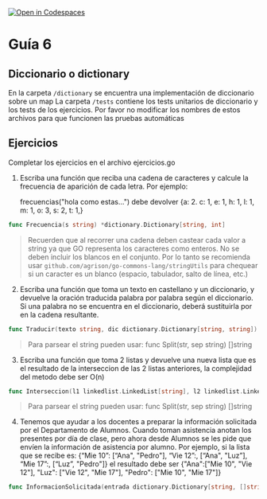 [![Open in Codespaces](https://classroom.github.com/assets/launch-codespace-7f7980b617ed060a017424585567c406b6ee15c891e84e1186181d67ecf80aa0.svg)](https://classroom.github.com/open-in-codespaces?assignment_repo_id=10825389)
# Guía 6
## Diccionario o dictionary

En la carpeta `/dictionary` se encuentra una implementación de diccionario sobre un map
La carpeta `/tests` contiene los tests unitarios de diccionario y los tests de los ejercicios. Por favor no modificar los nombres de estos archivos para que funcionen las pruebas automáticas

## Ejercicios

Completar los ejercicios en el archivo ejercicios.go

1. Escriba una función que reciba una cadena de caracteres y calcule la frecuencia de aparición de cada letra. Por ejemplo:

	frecuencias("hola como estas...") debe devolver 
	{a: 2. c: 1, e: 1, h: 1, l: 1, m: 1, o: 3, s: 2, t: 1,}

```go
func Frecuencia(s string) *dictionary.Dictionary[string, int]
```

> Recuerden que al recorrer una cadena deben castear cada valor a string ya que GO representa los caracteres como enteros. No se deben incluir los blancos en el conjunto. Por lo tanto se recomienda usar `github.com/agrison/go-commons-lang/stringUtils` para chequear si un caracter es un blanco (espacio, tabulador, salto de línea, etc.)

2. Escriba una función que toma un texto en castellano y un diccionario, y devuelve la oración traducida palabra por palabra según el diccionario. Si una palabra no se encuentra en el diccionario, deberá sustituirla por <error> en la cadena resultante.

```go
func Traducir(texto string, dic dictionary.Dictionary[string, string]) string
```
> Para parsear el string pueden usar: func Split(str, sep string) []string

3. Escriba una función que toma 2 listas y devuelve una nueva lista que es el resultado de la interseccion de las 2 listas anteriores, la complejidad del metodo debe ser O(n)

```go
func Interseccion(l1 linkedlist.LinkedList[string], l2 linkedlist.LinkedList[string]) linkedlist.LinkedList[string]
```

> Para parsear el string pueden usar: func Split(str, sep string) []string
4. Tenemos que ayudar a los docentes a preparar la información solicitada por el
Departamento de Alumnos.
Cuando toman asistencia anotan los presentes por
día de clase, pero ahora desde Alumnos se les pide que envíen la información
de asistencia por alumno.  Por ejemplo, si la
lista que se recibe es:
{“Mie 10”: [“Ana", "Pedro"], “Vie 12”:, [“Ana", "Luz”], “Mie 17”:, [“Luz”, "Pedro"]}
el resultado debe ser 
{"Ana":["Mie 10", "Vie 12"], "Luz": ["Vie 12", "Mie 17"], "Pedro": ["Mie 10", "Mie 17"]}

```go
func InformacionSolicitada(entrada dictionary.Dictionary[string, []string]) *dictionary.Dictionary[string, []string]
```
